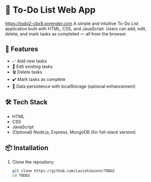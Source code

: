 # 📝 To-Do List Web App

https://todo2-cbx9.onrender.com
A simple and intuitive To-Do List application built with HTML, CSS, and JavaScript. Users can add, edit, delete, and mark tasks as completed — all from the browser.

## 🚀 Features

- ✅ Add new tasks
- 📝 Edit existing tasks
- 🗑️ Delete tasks
- ✔️ Mark tasks as complete
- 💾 Data persistence with localStorage (optional enhancement)

## 🛠️ Tech Stack

- HTML
- CSS
- JavaScript
- (Optional) Node.js, Express, MongoDB (for full-stack version)

## 📦 Installation

1. Clone the repository:
   ```bash
   git clone https://github.com/LavishJainnn/TODO2
   cd TODO2

